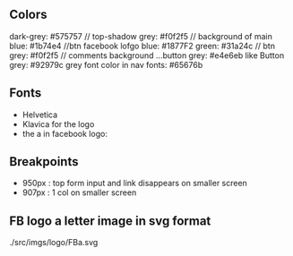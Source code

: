 ## Colors

dark-grey: #575757 // top-shadow
grey: #f0f2f5 // background of main
blue: #1b74e4 //btn
facebook lofgo blue: #1877F2
green: #31a24c // btn
grey: #f0f2f5 // comments background
...button grey: #e4e6eb
like Button grey: #92979c
grey font color in nav fonts: #65676b

## Fonts

- Helvetica
- Klavica for the logo
- the a in facebook logo:

## Breakpoints

- 950px : top form input and link disappears on smaller screen
- 907px : 1 col on smaller screen

## FB logo a letter image in svg format

./src/imgs/logo/FBa.svg
